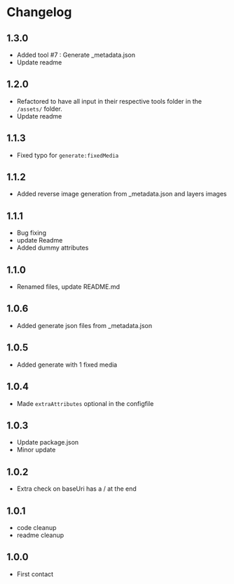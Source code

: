 # Changelog

## 1.3.0
- Added tool #7 : Generate _metadata.json
- Update readme

## 1.2.0
- Refactored to have all input in their respective tools folder in the `/assets/` folder.
- Update readme

## 1.1.3
- Fixed typo for `generate:fixedMedia`

## 1.1.2
- Added reverse image generation from _metadata.json and layers images

## 1.1.1
- Bug fixing
- update Readme
- Added dummy attributes

## 1.1.0
- Renamed files, update README.md

## 1.0.6
- Added generate json files from _metadata.json

## 1.0.5
- Added generate with 1 fixed media

## 1.0.4
- Made `extraAttributes` optional in the configfile

## 1.0.3
- Update package.json
- Minor update

## 1.0.2
- Extra check on baseUri has a / at the end

## 1.0.1
- code cleanup
- readme cleanup

## 1.0.0

- First contact
